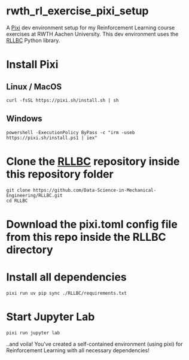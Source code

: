 # rwth_rl_exercise_pixi_setup
A [Pixi](https://pixi.sh/) dev environment setup for my Reinforcement Learning course exercises at RWTH Aachen University.
This dev environment uses the [RLLBC](https://github.com/Data-Science-in-Mechanical-Engineering/RLLBC) Python library.

# Install Pixi
## Linux / MacOS
    curl -fsSL https://pixi.sh/install.sh | sh 

## Windows
    powershell -ExecutionPolicy ByPass -c "irm -useb https://pixi.sh/install.ps1 | iex"

# Clone the [RLLBC](https://github.com/Data-Science-in-Mechanical-Engineering/RLLBC) repository inside this repository folder
    git clone https://github.com/Data-Science-in-Mechanical-Engineering/RLLBC.git
    cd RLLBC

# Download the pixi.toml config file from this repo inside the RLLBC directory

# Install all dependencies
    pixi run uv pip sync ./RLLBC/requirements.txt 

# Start Jupyter Lab
    pixi run jupyter lab

..and voila! You've created a self-contained environment (using pixi) for Reinforcement Learning with all necessary dependencies!
